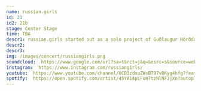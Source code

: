 ```yaml
---
name: russian.girls
id: 21
id2: 21b
stage: Center Stage
time: TBA
descr1: russian.girls started out as a solo project of Guðlaugur Hörðdal Einarsson in 2011, but later became a platform for him and his friends to make music. Today russian.girls is known as a trio, as Tatjana Dís Aldísar and Gylfi Freeland Sigurðsson joined the project in 2016. Together they've released four EPs, most recently under the Icelandic/German techno label bbb recors. As once described, russian.girls make music that is “entirely their own” surprising their listeners with each release.
descr2:
descr3:
img: /images/concert/russiangirls.png
soundcloud:  https://www.google.com/url?sa=t&rct=j&q=&esrc=s&source=web&cd=&cad=rja&uact=8&ved=2ahUKEwiwtraupJb3AhUMGuwKHWW9CFkQFnoECAgQAQ&url=https%3A%2F%2Fsoundcloud.com%2Frussian-girls&usg=AOvVaw35d695gvUQ8ZuoSGufPq-C
instagram:  https://www.instagram.com/russiang1rls/
youtube:  https://www.youtube.com/channel/UCD3zdxuZWsBT97vBKyg4hfg?feature=gws_kp_artist&feature=gws_kp_artist
spotify:  https://open.spotify.com/artist/45YA14pLFuH7tzNlNFJjXn?autoplay=true
---
```

